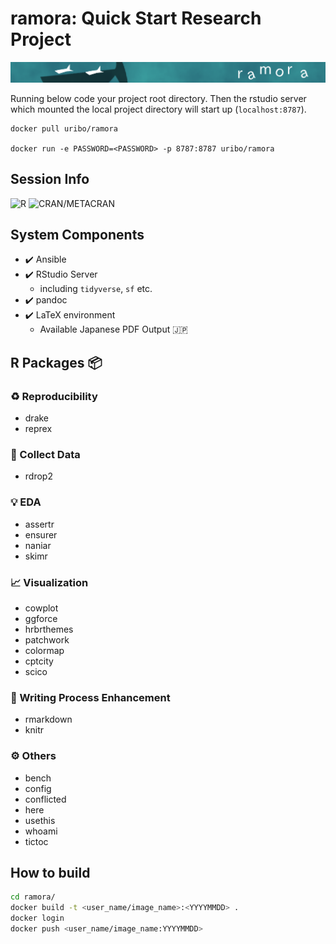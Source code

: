 ramora: Quick Start Research Project
================

![](inst/header_logo.png)

Running below code your project root directory. Then the rstudio server
which mounted the local project directory will start up
(`localhost:8787`).

``` bash
docker pull uribo/ramora
```

`docker run -e PASSWORD=<PASSWORD> -p 8787:8787 uribo/ramora`

## Session Info

![R](https://img.shields.io/badge/R-4.0.3-brightgreen)
![CRAN/METACRAN](https://img.shields.io/cran/v/renv)

## System Components

-   ✔️ Ansible
-   ✔️ RStudio Server
    -   including `tidyverse`, `sf` etc.
-   ✔️ pandoc
-   ✔️ LaTeX environment
    -   Available Japanese PDF Output 🇯🇵

## R Packages 📦

### ♻️ Reproducibility

-   drake
-   reprex

### 💾 Collect Data

-   rdrop2

### 💡 EDA

-   assertr
-   ensurer
-   naniar
-   skimr

### 📈 Visualization

-   cowplot
-   ggforce
-   hrbrthemes
-   patchwork
-   colormap
-   cptcity
-   scico

### 📝 Writing Process Enhancement

-   rmarkdown
-   knitr

### ⚙️ Others

-   bench
-   config
-   conflicted
-   here
-   usethis
-   whoami
-   tictoc

## How to build

``` bash
cd ramora/
docker build -t <user_name/image_name>:<YYYYMMDD> .
docker login
docker push <user_name/image_name:YYYYMMDD>
```
